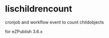 lischildrencount
================
cronjob and workflow event to count childobjects

for eZPublish 3.6.x